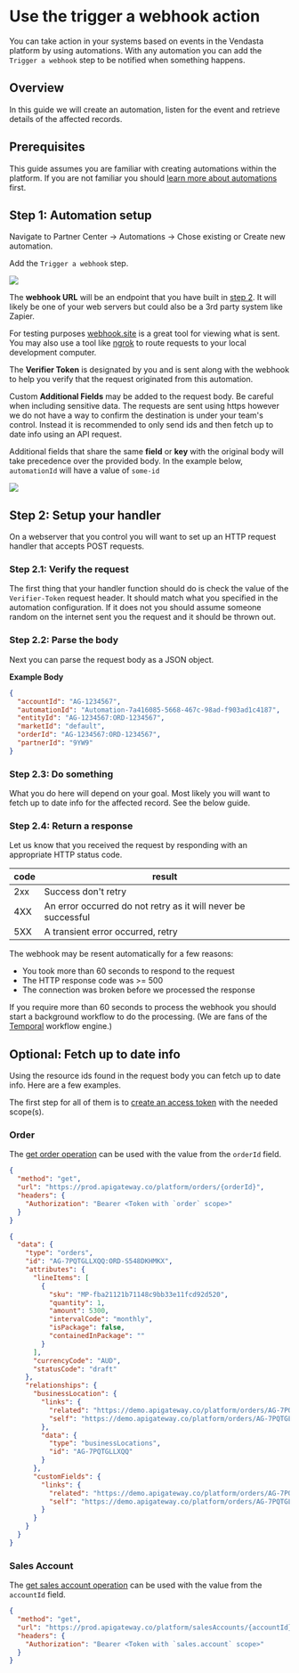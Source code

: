 # Use the trigger a webhook action

You can take action in your systems based on events in the Vendasta platform by using automations. With any automation you can add the `Trigger a webhook` step to be notified when something happens. 

## Overview

In this guide we will create an automation, listen for the event and retrieve details of the affected records.

## Prerequisites

This guide assumes you are familiar with creating automations within the platform. If you are not familiar you should [learn more about automations](https://support.vendasta.com/hc/en-us/sections/4406950706583-Automations) first.


## Step 1: Automation setup

Navigate to Partner Center &rarr; Automations &rarr; Chose existing or Create new automation.

Add the `Trigger a webhook` step.

![](webhookAddPart1.png)

The **webhook URL** will be an endpoint that you have built in [step 2](#step-2-setup-your-handler). It will likely be one of your web servers but could also be a 3rd party system like Zapier. 

For testing purposes [webhook.site](https://webhook.site/) is a great tool for viewing what is sent. You may also use a tool like [ngrok](https://ngrok.com/) to route requests to your local development computer.

The **Verifier Token** is designated by you and is sent along with the webhook to help you verify that the request originated from this automation.

Custom **Additional Fields** may be added to the request body. Be careful when including sensitive data. The requests are sent using https however we do not have a way to confirm the destination is under your team's control. Instead it is recommended to only send ids and then fetch up to date info using an API request. 

Additional fields that share the same **field** or **key** with the original body will take precedence over the provided body. In the example below, `automationId` will have a value of `some-id`

![](webhookAddPart2.png)

## Step 2: Setup your handler

On a webserver that you control you will want to set up an HTTP request handler that accepts POST requests.

### Step 2.1: Verify the request

The first thing that your handler function should do is check the value of the `Verifier-Token` request header. It should match what you specified in the automation configuration. If it does not you should assume someone random on the internet sent you the request and it should be thrown out. 

### Step 2.2: Parse the body

Next you can parse the request body as a JSON object.

**Example Body**
```json
{
  "accountId": "AG-1234567",
  "automationId": "Automation-7a416085-5668-467c-98ad-f903ad1c4187",
  "entityId": "AG-1234567:ORD-1234567",
  "marketId": "default",
  "orderId": "AG-1234567:ORD-1234567",
  "partnerId": "9YW9"
}
```


### Step 2.3: Do something

What you do here will depend on your goal. Most likely you will want to fetch up to date info for the affected record. See the below guide.

### Step 2.4: Return a response

Let us know that you received the request by responding with an appropriate HTTP status code. 


| code  | result  |
|-------|---------|
| 2xx | Success don't retry |
| 4XX | An error occurred do not retry as it will never be successful |
| 5XX | A transient error occurred, retry  |


The webhook may be resent automatically for a few reasons:
- You took more than 60 seconds to respond to the request
- The HTTP response code was >= 500
- The connection was broken before we processed the response

If you require more than 60 seconds to process the webhook you should start a background workflow to do the processing. (We are fans of the [Temporal](https://www.temporal.io/) workflow engine.)


## Optional: Fetch up to date info

Using the resource ids found in the request body you can fetch up to date info. Here are a few examples.

The first step for all of them is to [create an access token](../../Authorization/CallingAPIs.md) with the needed scope(s).

### Order

The [get order operation](../../../openapi/platform/platform.yaml/paths/~1orders~1{id}/get) can be used with the value from the `orderId` field.

<!--
type: tab
title: Example Request
-->

```json http
{
  "method": "get",
  "url": "https://prod.apigateway.co/platform/orders/{orderId}",
  "headers": {
    "Authorization": "Bearer <Token with `order` scope>"
  }
}
```

<!--
type: tab
title: Response
-->
```json
{
  "data": {
    "type": "orders",
    "id": "AG-7PQTGLLXQQ:ORD-S548DKHMKX",
    "attributes": {
      "lineItems": [
        {
          "sku": "MP-fba21121b71148c9bb33e11fcd92d520",
          "quantity": 1,
          "amount": 5300,
          "intervalCode": "monthly",
          "isPackage": false,
          "containedInPackage": ""
        }
      ],
      "currencyCode": "AUD",
      "statusCode": "draft"
    },
    "relationships": {
      "businessLocation": {
        "links": {
          "related": "https://demo.apigateway.co/platform/orders/AG-7PQTGLLXQQ:ORD-S548DKHMKX/businessLocation",
          "self": "https://demo.apigateway.co/platform/orders/AG-7PQTGLLXQQ:ORD-S548DKHMKX/relationships/businessLocation"
        },
        "data": {
          "type": "businessLocations",
          "id": "AG-7PQTGLLXQQ"
        }
      },
      "customFields": {
        "links": {
          "related": "https://demo.apigateway.co/platform/orders/AG-7PQTGLLXQQ:ORD-S548DKHMKX/customFields",
          "self": "https://demo.apigateway.co/platform/orders/AG-7PQTGLLXQQ:ORD-S548DKHMKX/relationships/customFields"
        }
      }
    }
  }
}
```
<!-- type: tab-end -->

### Sales Account

The [get sales account operation](../../../openapi/platform/platform.yaml/paths/~1salesAccounts~1{id}/get) can be used with the value from the `accountId` field.

```json http
{
  "method": "get",
  "url": "https://prod.apigateway.co/platform/salesAccounts/{accountId}",
  "headers": {
    "Authorization": "Bearer <Token with `sales.account` scope>"
  }
}
```

